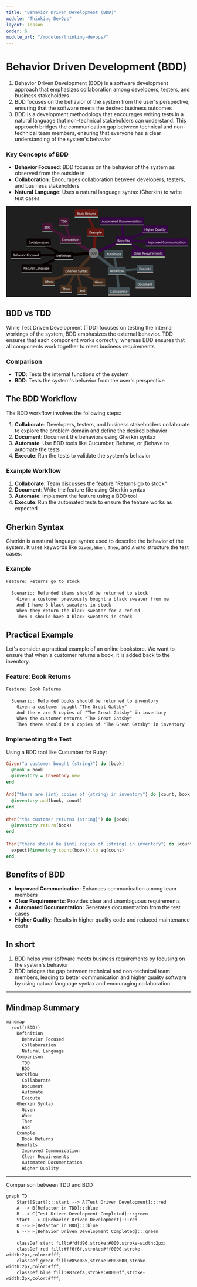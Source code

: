 ```yaml
---
title: "Behavior Driven Development (BDD)"
module: "Thinking DevOps"
layout: lesson
order: 6
module_url: "/modules/thinking-devops/"
---
```



# Behavior Driven Development (BDD)

1. Behavior Driven Development (BDD) is a software development approach that emphasizes collaboration among developers, testers, and business stakeholders
2. BDD focuses on the behavior of the system from the user's perspective, ensuring that the software meets the desired business outcomes
3. BDD is a development methodology that encourages writing tests in a natural language that non-technical stakeholders can understand. This approach bridges the communication gap between technical and non-technical team members, ensuring that everyone has a clear understanding of the system's behavior

### Key Concepts of BDD

- **Behavior Focused**: BDD focuses on the behavior of the system as observed from the outside in
- **Collaboration**: Encourages collaboration between developers, testers, and business stakeholders
- **Natural Language**: Uses a natural language syntax (Gherkin) to write test cases

![6.Behavior-Driven-Development-mindmap](Behavior-Driven-Development-mindmap.png)

## BDD vs TDD

While Test Driven Development (TDD) focuses on testing the internal workings of the system, BDD emphasizes the external behavior. TDD ensures that each component works correctly, whereas BDD ensures that all components work together to meet business requirements

### Comparison

- **TDD**: Tests the internal functions of the system
- **BDD**: Tests the system's behavior from the user's perspective

## The BDD Workflow

The BDD workflow involves the following steps:

1. **Collaborate**: Developers, testers, and business stakeholders collaborate to explore the problem domain and define the desired behavior
2. **Document**: Document the behaviors using Gherkin syntax
3. **Automate**: Use BDD tools like Cucumber, Behave, or jBehave to automate the tests
4. **Execute**: Run the tests to validate the system's behavior

### Example Workflow

1. **Collaborate**: Team discusses the feature "Returns go to stock"
2. **Document**: Write the feature file using Gherkin syntax
3. **Automate**: Implement the feature using a BDD tool
4. **Execute**: Run the automated tests to ensure the feature works as expected

## Gherkin Syntax

Gherkin is a natural language syntax used to describe the behavior of the system. It uses keywords like `Given`, `When`, `Then`, and `And` to structure the test cases.

### Example

```gherkin
Feature: Returns go to stock

  Scenario: Refunded items should be returned to stock
    Given a customer previously bought a black sweater from me
    And I have 3 black sweaters in stock
    When they return the black sweater for a refund
    Then I should have 4 black sweaters in stock
```

## Practical Example

Let's consider a practical example of an online bookstore. We want to ensure that when a customer returns a book, it is added back to the inventory.

### Feature: Book Returns

```gherkin
Feature: Book Returns

  Scenario: Refunded books should be returned to inventory
    Given a customer bought "The Great Gatsby"
    And there are 5 copies of "The Great Gatsby" in inventory
    When the customer returns "The Great Gatsby"
    Then there should be 6 copies of "The Great Gatsby" in inventory
```

### Implementing the Test

Using a BDD tool like Cucumber for Ruby:

```ruby
Given("a customer bought {string}") do |book|
  @book = book
  @inventory = Inventory.new
end

And("there are {int} copies of {string} in inventory") do |count, book|
  @inventory.add(book, count)
end

When("the customer returns {string}") do |book|
  @inventory.return(book)
end

Then("there should be {int} copies of {string} in inventory") do |count, book|
  expect(@inventory.count(book)).to eq(count)
end
```

## Benefits of BDD

- **Improved Communication**: Enhances communication among team members
- **Clear Requirements**: Provides clear and unambiguous requirements
- **Automated Documentation**: Generates documentation from the test cases
- **Higher Quality**: Results in higher quality code and reduced maintenance costs

## In short

1. BDD helps your software meets business requirements by focusing on the system's behavior
1. BDD bridges the gap between technical and non-technical team members, leading to better communication and higher quality software by using natural language syntax and encouraging collaboration

---

## Mindmap Summary

```mermaid
mindmap
  root((BDD))
    Definition
      Behavior Focused
      Collaboration
      Natural Language
    Comparison
      TDD
      BDD
    Workflow
      Collaborate
      Document
      Automate
      Execute
    Gherkin Syntax
      Given
      When
      Then
      And
    Example
      Book Returns
    Benefits
      Improved Communication
      Clear Requirements
      Automated Documentation
      Higher Quality
```
---
Comparison between TDD and BDD

```mermaid
graph TD
    Start[Start]:::start --> A[Test Driven Development]:::red
    A --> B[Refactor in TDD]:::blue
    B --> C[Test Driven Development Completed]:::green
    Start --> D[Behavior Driven Development]:::red
    D --> E[Refactor in BDD]:::blue
    E --> F[Behavior Driven Development Completed]:::green

    classDef start fill:#fdfd96,stroke:#000,stroke-width:2px;
    classDef red fill:#ff6f6f,stroke:#ff0000,stroke-width:2px,color:#fff;
    classDef green fill:#85e085,stroke:#008000,stroke-width:2px,color:#fff;
    classDef blue fill:#87cefa,stroke:#0000ff,stroke-width:2px,color:#fff;
```